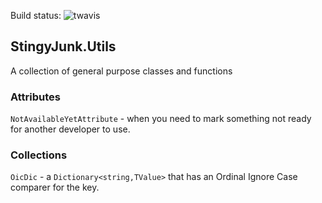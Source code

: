 Build status: ![twavis](https://travis-ci.org/StingyJack/StingyJunk.svg?branch=master)

## StingyJunk.Utils
A collection of general purpose classes and functions

### Attributes
`NotAvailableYetAttribute` - when you need to mark something not ready for another developer to use.


### Collections
`OicDic` - a `Dictionary<string,TValue>` that has an Ordinal Ignore Case comparer for the key.
